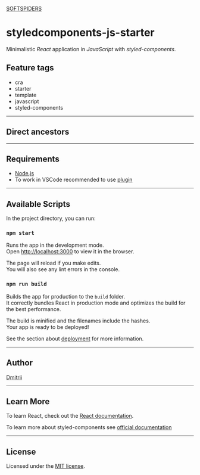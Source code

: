[SOFTSPIDERS](https://github.com/softspiders/softspiders)

# styledcomponents-js-starter

Minimalistic _React_ application in _JavaScript_ with _styled-components_.

## Feature tags

- cra
- starter
- template
- javascript
- styled-components

---

## Direct ancestors


---

## Requirements

- [Node.js](https://nodejs.org/en/download/package-manager/)
- To work in VSCode recommended to use [plugin](https://github.com/styled-components/vscode-styled-components)

---

## Available Scripts

In the project directory, you can run:

### `npm start`

Runs the app in the development mode.<br />
Open [http://localhost:3000](http://localhost:3000) to view it in the browser.

The page will reload if you make edits.<br />
You will also see any lint errors in the console.

### `npm run build`

Builds the app for production to the `build` folder.<br />
It correctly bundles React in production mode and optimizes the build for the best performance.

The build is minified and the filenames include the hashes.<br />
Your app is ready to be deployed!

See the section about [deployment](https://facebook.github.io/create-react-app/docs/deployment) for more information.

---

## Author

[Dmitrii](https://github.com/dmitrii92)

---

## Learn More

To learn React, check out the [React documentation](https://reactjs.org/).

To learn more about styled-components see [official documentation](https://styled-components.com/docs)

---

## License

Licensed under the [MIT license](./LICENSE).
